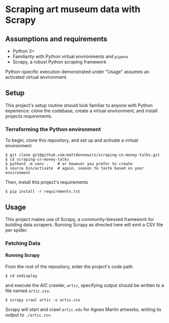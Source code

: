 # Scraping art museum data with Scrapy

## Assumptions and requirements

- Python 3+
- Familiarity with Python virtual environments and `pipenv`
- Scrapy, a robust Python scraping framework

Python-specific execution demonstrated under "Usage" assumes an activated virtual environment.

## Setup

This project's setup routine should look familiar to anyone with Python experience:
clone the codebase, create a virtual environment, and install projects requirements.

### Terraforming the Python environment

To begin, clone this repository, and set up and activate a virtual environment

```
$ git clone git@github.com:mattdennewitz/scraping-cn-money-talks.git
$ cd scraping-cn-money-talks
$ python3 -m venv .    # or however you prefer to create
$ source bin/activate  # again, season to taste based on your environment
```

Then, install this project's requirements

```
$ pip install -r requirements.txt
```

## Usage

This project makes use of Scrapy, a community-blessed framework
for building data scrapers. Running Scrapy as directed here
will emit a CSV file per spider.

### Fetching Data

#### Running Scrapy

From the root of the repository, enter the project's code path

```
$ cd ondisplay
```

and execute the AIC crawler, `artic`, specifying output should be written to
a file named `artic.csv`.

```
$ scrapy crawl artic -o artic.csv
```

Scrapy will start and crawl `artic.edu` for Agnes Martin artworks,
writing its output to `./artic.csv`.
